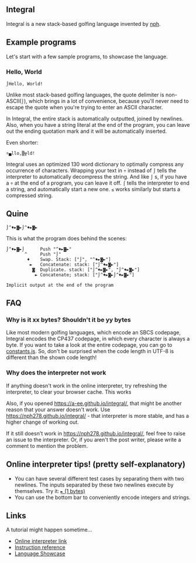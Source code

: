 ## Integral

Integral is a new stack-based golfing language invented by [nph](https://codegolf.stackexchange.com/users/95627/nph).

## Example programs

Let's start with a few sample programs, to showcase the language.

### Hello, World

```
⌡Hello, World!
```

Unlike most stack-based golfing languages, the quote delimiter is non-ASCII(`⌡`), which brings in a lot of convenience, because you'll never need to escape the quote when you're trying to enter an ASCII character.

In Integral, the entire stack is automatically outputted, joined by newlines. Also, when you have a string literal at the end of the program, you can leave out the ending quotation mark and it will be automatically inserted.

Even shorter:

```
÷▄llo,▒╦ld!
```

Integral uses an optimized 130 word dictionary to optimally compress any occurrence of characters. Wrapping your text in `÷` instead of `⌡` tells the interpreter to automatically decompress the string. And like `⌡` s, if you have a `÷` at the end of a program, you can leave it off. `⌠` tells the interpreter to end a string, and automatically start a new one. `≤` works similarly but starts a compressed string.

## Quine

```
⌡^♦►◙►⌡^♦►◙►
```

This is what the program does behind the scenes:

```
⌡^♦►◙►⌡      Push "^♦►◙►"
       ^     Push "⌡"
        ♦    Swap. Stack: ["⌡", "^♦►◙►"]
         ►   Concatenate: stack: ["⌡^♦►◙►"]
          ◙  Duplicate. stack: ["⌡^♦►◙►", "⌡^♦►◙►"]
           ► Concatenate; stack: ["⌡^♦►◙►⌡^♦►◙►"]

Implicit output at the end of the program
```

## FAQ

### Why is it xx bytes? Shouldn't it be yy bytes

Like most modern golfing languages, which encode an SBCS codepage, Integral encodes the CP437 codepage, in which every character is always a byte. If you want to take a look at the entire codepage, you can go to [constants.js](https://github.com/A-ee/integral/blob/master/constants.js). So, don't be surprised when the code length in UTF-8 is different than the shown code length!

### Why does the interpreter not work

If anything doesn't work in the online interpreter, try refreshing the interpreter, to clear your browser cache. This works

Also, if you opened <https://a-ee.github.io/integral/>, that might be another reason that your answer doesn't work. Use <https://nph278.github.io/integral/> - that interpreter is more stable, and has a higher change of working out.

If it still doesn't work in <https://nph278.github.io/integral/>, feel free to raise an issue to the interpreter. Or, if you aren't the post writer, please write a comment to mention the problem.

## Online interpreter tips! (pretty self-explanatory)

* You can have several different test cases by separating them with two newlines. The inputs separated by these two newlines execute by themselves. Try it: [`►` (1 bytes)](https://a-ee.github.io/integral/?code=EA&input=1%0A2%0A%0A4%0A4%0A%0A2%0A4)
* You can use the bottom bar to conveniently encode integers and strings.

## Links

A tutorial might happen sometime...

* [Online interpreter link](https://nph278.github.io/integral/)
* [Instruction reference](https://nph278.github.io/integral/docs/table.html)
* [Language Showcase](https://codegolf.stackexchange.com/a/208978/96495)
